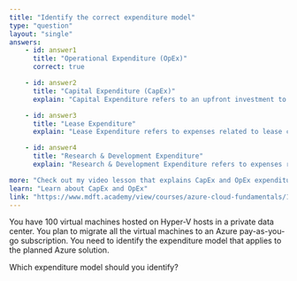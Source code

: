 ```yaml
---
title: "Identify the correct expenditure model"
type: "question"
layout: "single"
answers:
    - id: answer1
      title: "Operational Expenditure (OpEx)"
      correct: true

    - id: answer2
      title: "Capital Expenditure (CapEx)"
      explain: "Capital Expenditure refers to an upfront investment to finance a private or hybrid cloud."

    - id: answer3
      title: "Lease Expenditure"
      explain: "Lease Expenditure refers to expenses related to lease contracts."

    - id: answer4
      title: "Research & Development Expenditure"
      explain: "Research & Development Expenditure refers to expenses related to research and development."

more: "Check out my video lesson that explains CapEx and OpEx expenditure models."
learn: "Learn about CapEx and OpEx"
link: "https://www.mdft.academy/view/courses/azure-cloud-fundamentals/1346450-introducing-the-cloud/4169760-capital-expenditure-vs-operational-expenditure"
---
```


You have 100 virtual machines hosted on Hyper-V hosts in a private data center. You plan to migrate all the virtual machines to an Azure pay-as-you-go subscription. You need to identify the expenditure model that applies to the planned Azure solution. 

Which expenditure model should you identify?